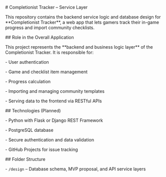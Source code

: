 \# Completionist Tracker – Service Layer



This repository contains the backend service logic and database design for \*\*Completionist Tracker\*\*, a web app that lets gamers track their in-game progress and import community checklists.



\## Role in the Overall Application



This project represents the \*\*backend and business logic layer\*\* of the Completionist Tracker. It is responsible for:

\- User authentication

\- Game and checklist item management

\- Progress calculation

\- Importing and managing community templates

\- Serving data to the frontend via RESTful APIs



\## Technologies (Planned)



\- Python with Flask or Django REST Framework

\- PostgreSQL database

\- Secure authentication and data validation

\- GitHub Projects for issue tracking



\## Folder Structure



\- `/design` – Database schema, MVP proposal, and API service layers



